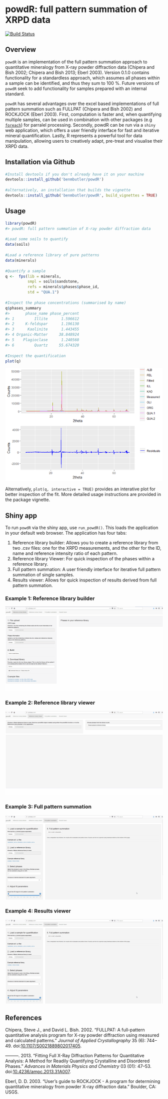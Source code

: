 powdR: full pattern summation of XRPD data
================

<!-- README.md is generated from README.Rmd. Please edit that file -->
[![Build Status](https://travis-ci.org/benmbutler/powdR.svg?branch=master)](https://travis-ci.org/benmbutler/powdR)

Overview
--------

`powdR` is an implementation of the full pattern summation approach to quantitative mineralogy from X-ray powder diffraction data (Chipera and Bish 2002; Chipera and Bish 2013; Eberl 2003). Version 0.1.0 contains functionality for a standardless approach, which assumes all phases within a sample can be identified, and thus they sum to 100 %. Future versions of `powdR` seek to add functionality for samples prepared with an internal standard.

`powdR` has several advantages over the excel based implementations of full pattern summation such as FULLPAT (Chipera and Bish 2002) and ROCKJOCK (Eberl 2003). First, computation is faster and, when quantifying multiple samples, can be used in combination with other packages (e.g [`foreach`](https://cran.r-project.org/web/packages/foreach/index.html)) for parralel processing. Secondly, powdR can be run via a `shiny` web application, which offers a user friendly interface for fast and iterative mineral quantification. Lastly, R represents a powerful tool for data manipulation, allowing users to creatively adapt, pre-treat and visualise their XRPD data.

Installation via Github
-----------------------

``` r
#Install devtools if you don't already have it on your machine
devtools::install_github('benmbutler/powdR')

#alternatively, an installation that builds the vignette
devtools::install_github('benmbutler/powdR', build_vignettes = TRUE)
```

Usage
-----

``` r
library(powdR)
#> powdR: full pattern summation of X-ray powder diffraction data

#Load some soils to quantify
data(soils)

#Load a reference library of pure patterns
data(minerals)

#Quantify a sample
q <-  fps(lib = minerals,
          smpl = soils$sandstone,
          refs = minerals$phases$phase_id,
          std = "QUA.1")

#Inspect the phase concentrations (summarised by name)
q$phases_summary
#>       phase_name phase_percent
#> 1         Illite      1.596612
#> 2     K-feldspar      1.196130
#> 3      Kaolinite      1.443455
#> 4 Organic-Matter     38.848924
#> 5    Plagioclase      1.240560
#> 6         Quartz     55.674320

#Inspect the quantification
plot(q)
```

![](man/figures/README-example-1.png)

Alternatively, `plot(q, interactive = TRUE)` provides an interative plot for better inspection of the fit. More detailed usage instructions are provided in the package vignette.

Shiny app
---------

To run `powdR` via the shiny app, use `run_powdR()`. This loads the application in your default web browser. The application has four tabs:

1.  Reference library builder: Allows you to create a reference library from two .csv files: one for the XRPD measurements, and the other for the ID, name and reference intensity ratio of each pattern.
2.  Reference library Viewer: For quick inspection of the phases within a reference library.
3.  Full pattern summation: A user friendly interface for iterative full pattern summation of single samples.
4.  Results viewer: Allows for quick inspection of results derived from full pattern summation.

### Example 1: Reference library builder

![](man/figures/library_builder.gif)

### Example 2: Reference library viewer

![](man/figures/library_viewer.gif)

### Example 3: Full pattern summation

![](man/figures/full_pattern_summation.gif)

### Example 4: Results viewer

![](man/figures/full_pattern_summation.gif)

References
----------

Chipera, Steve J., and David L. Bish. 2002. “FULLPAT: A full-pattern quantitative analysis program for X-ray powder diffraction using measured and calculated patterns.” *Journal of Applied Crystallography* 35 (6): 744–49. doi:[10.1107/S0021889802017405](https://doi.org/10.1107/S0021889802017405).

———. 2013. “Fitting Full X-Ray Diffraction Patterns for Quantitative Analysis: A Method for Readily Quantifying Crystalline and Disordered Phases.” *Advances in Materials Physics and Chemistry* 03 (01): 47–53. doi:[10.4236/ampc.2013.31A007](https://doi.org/10.4236/ampc.2013.31A007).

Eberl, D. D. 2003. “User’s guide to ROCKJOCK - A program for determining quantitative mineralogy from powder X-ray diffraction data.” Boulder, CA: USGS.

